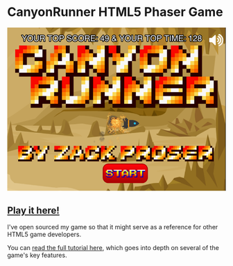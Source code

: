 # CanyonRunner HTML5 Phaser Game

[![CanyonRunner Splash Screen](doc/img/CanyonRunner-Title-Screen.png)](https://objective-newton-10ea2c.netlify.com/)

## [Play it here!](https://objective-newton-10ea2c.netlify.com/)

I've open sourced my game so that it might serve as a reference for other HTML5 game developers. 

You can [read the full tutorial here](http://zackproser.com/blog/article/I-Open-Sourced-My-Phaser-HTML5-Game), which goes into depth on several of the game's key features. 
